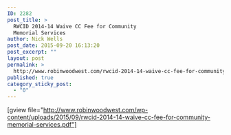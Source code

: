 ```yaml
---
ID: 2282
post_title: >
  RWCID 2014-14 Waive CC Fee for Community
  Memorial Services
author: Nick Wells
post_date: 2015-09-20 16:13:20
post_excerpt: ""
layout: post
permalink: >
  http://www.robinwoodwest.com/rwcid-2014-14-waive-cc-fee-for-community-memorial-services/
published: true
category_sticky_post:
  - "0"
---
```

[gview file="http://www.robinwoodwest.com/wp-content/uploads/2015/09/rwcid-2014-14-waive-cc-fee-for-community-memorial-services.pdf"]